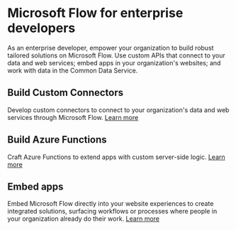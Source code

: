 <properties
   pageTitle="Microsoft Flow for enterprise developers | Microsoft Flow"
   description="An introduction for enterprise developers to developing for Microsoft Flow."
   services=""
   suite="flow"
   documentationCenter="na"
   authors="mgblythe"
   manager="anneta"
   editor=""
   tags=""/>

<tags
   ms.service="flow"
   ms.devlang="na"
   ms.topic="article"
   ms.tgt_pltfrm="na"
   ms.workload="na"
   ms.date="05/01/2016"
   ms.author="mblythe"/>

# Microsoft Flow for enterprise developers

As an enterprise developer, empower your organization to build robust tailored solutions on Microsoft Flow. Use custom APIs that connect to your data and web services; embed apps in your organization's websites; and work with data in the Common Data Service.

## Build Custom Connectors

Develop custom connectors to connect to your organization's data and web services through Microsoft Flow. [Learn more](register-custom-api.md)


## Build Azure Functions

Craft Azure Functions to extend apps with custom server-side logic. [Learn more](https://powerapps.microsoft.com/blog/using-azure-functions-in-powerapps/)


## Embed apps

Embed Microsoft Flow directly into your website experiences to create integrated solutions, surfacing workflows or processes where people in your organization already do their work. [Learn more](embed-flow-dev.md)
